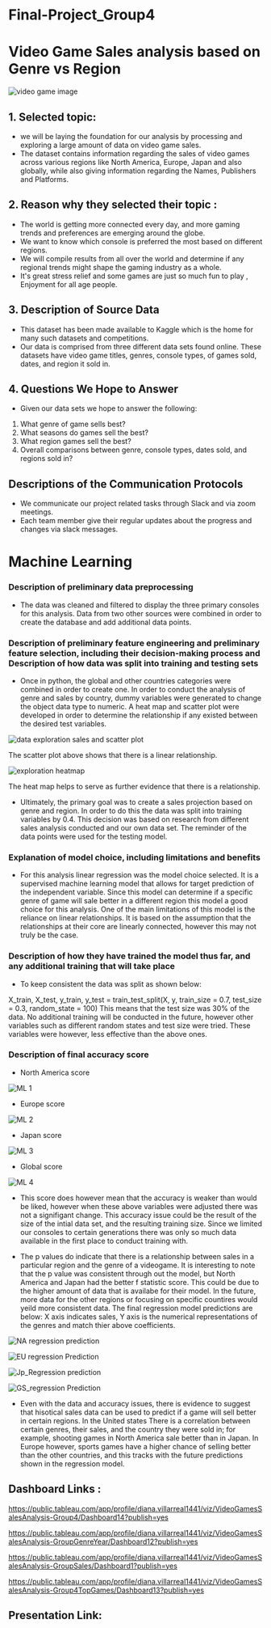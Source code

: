 
# Final-Project_Group4

# Video Game Sales analysis based on Genre vs Region

![video game image](https://user-images.githubusercontent.com/96400887/189534618-4388068a-6e40-4902-b8b0-2374a65f5dd2.jpg)


 ## 1. Selected topic:

 
- we will be laying the foundation for our analysis by processing and exploring a large amount of data on video game sales.
- The dataset contains information regarding the sales of video games across various regions like North America, Europe, Japan and also globally, while also giving information regarding the Names, Publishers and Platforms. 


## 2. Reason why they selected their topic :

- The world is getting more connected every day, and more gaming trends and preferences are emerging around the globe. 
- We want to know which console is preferred the most based on different regions. 
- We will compile results from all over the world and determine if any regional trends might shape the gaming industry as a whole.
- It's great stress relief and some games are just so much fun to play , Enjoyment for all age people.

 ## 3. Description of Source Data
 
 - This dataset has been made available to Kaggle which is the home for many such datasets and competitions.
 - Our data is comprised from three different data sets found online. These datasets have video game titles, genres, console types, of games sold, dates, and region it   sold in.

## 4. Questions We Hope to Answer
- Given our data sets we hope to answer the following:

 1. What genre of game sells best?
 2. What seasons do games sell the best?
 3. What region games sell the best?
 4. Overall comparisons between genre, console types, dates sold, and regions sold in?

## Descriptions of the Communication Protocols

- We communicate our project related tasks through Slack and via zoom meetings.
- Each team member give their regular updates about the progress and changes via slack messages.

# Machine Learning

### Description of preliminary data preprocessing

- The data was cleaned and filtered to display the three primary consoles for this analysis. 
Data from two other sources were combined in order to create the database and add additional data points. 

### Description of preliminary feature engineering and preliminary feature selection, including their decision-making process and Description of how data was split into training and testing sets

- Once in python, the global and other countries categories were combined in order to create one. In order to 
conduct the analysis of genre and sales by country, dummy variables were generated to change the 
object data type to numeric. A heat map and scatter plot were developed in order to determine the relationship if any 
existed between the desired test variables. 

![data exploration sales and scatter plot](https://user-images.githubusercontent.com/103790879/191971560-293900ce-b05a-4073-afa0-00153c326f0f.png)

The scatter plot above shows that there is a linear relationship.

![exploration heatmap](https://user-images.githubusercontent.com/103790879/191971596-0b8abd50-f4c5-436b-ac25-cda98cf8d3ed.png)

The heat map helps to serve as further evidence that there is a relationship.

- Ultimately, the primary goal was to create a sales projection based on genre and region. In order to do this
the data was split into training variables by 0.4. This decision was based on research from different 
sales analysis conducted and our own data set. The reminder of the data points were used for the testing model.


### Explanation of model choice, including limitations and benefits

- For this analysis linear regression was the model choice selected. It is a supervised machine learning model that allows for target prediction of the independent variable. Since this model can determine if a specific genre of game will sale better in a different region this model a good choice for this analysis. One of the 
main limitations of this model is the reliance on linear relationships. It is based on the assumption that the relationships at their core are linearly connected, however this may not truly be the case.

### Description of how they have trained the model thus far, and any additional training that will take place

- To keep consistent the data was split as shown below:
 
X_train, X_test, y_train, y_test = train_test_split(X, y, train_size = 0.7, test_size = 0.3, random_state = 100)
This means that the test size was 30% of the data. No additional training will be conducted in the future, however other variables such as different random states and test size were tried. These variables were however, less effective than the above ones. 

### Description of final accuracy score

- North America score
                          
![ML 1](https://user-images.githubusercontent.com/96400887/193138950-c6577495-4e8d-40c7-91b3-92d9690c3924.png)

- Europe score

![ML 2](https://user-images.githubusercontent.com/96400887/193140157-37aedafc-9ddc-4bed-b73b-7f190d54633b.png)

- Japan score

![ML 3](https://user-images.githubusercontent.com/96400887/193140176-8c9f6eb7-7d57-460f-944b-244b2f7f75ef.png)

- Global score

![ML 4](https://user-images.githubusercontent.com/96400887/193140191-872d7134-0c87-493c-87d9-8a75dfba4182.png)



- This score does however mean that the accuracy is weaker than would be liked, however when these above variables were adjusted there was not a signifigant change. This accuracy issue could be the result of the size of the intial data set, and the resulting training size. Since we limited our consoles to certain generations there was only so much data available in the first place to conduct training with.  

- The p values do indicate that there is a relationship between sales in a particular region and the genre of a videogame. It is interesting to note that the p value was consistent through out the model, but North America and Japan had the better f statistic score. This could be due to the higher amount of data that is availabe for their model. In the future, more data for the other regions or focusing on specific countires would yeild more consistent data. 
The final regression model predictions are below: X axis indicates sales, Y axis is the numerical representations of the genres and match thier above coefficients.  

![NA regression prediction](https://user-images.githubusercontent.com/103790879/191971978-71e88fab-123e-4f99-9dcc-bf0918586d25.png)

![EU regression Prediction](https://user-images.githubusercontent.com/103790879/191971986-ed0906a5-3148-4c5e-9876-a4253aca6d87.png)

![Jp_Regression prediction](https://user-images.githubusercontent.com/103790879/191971996-871202a3-eaca-4b1c-8f39-05258d246252.png)

![GS_regression Prediction](https://user-images.githubusercontent.com/103790879/191972010-244f7722-2b9b-4039-b991-3b8e3ce5f12a.png)

 - Even with the data and accuracy issues, there is evidence to suggest that hisotical sales data can be used to predict if a game will sell better in certain regions. In the United states There is a correlation between certain genres, their sales, and the country they were sold in; for example, shooting games in North America sale better than in Japan. In Europe however, sports games have a higher chance of selling better than the other countries, and this tracks with the future predictions shown in the regression model. 

## Dashboard Links :

https://public.tableau.com/app/profile/diana.villarreal1441/viz/VideoGamesSalesAnalysis-Group4/Dashboard14?publish=yes

https://public.tableau.com/app/profile/diana.villarreal1441/viz/VideoGamesSalesAnalysis-GroupGenreYear/Dashboard12?publish=yes

https://public.tableau.com/app/profile/diana.villarreal1441/viz/VideoGamesSalesAnalysis-GroupSales/Dashboard1?publish=yes

https://public.tableau.com/app/profile/diana.villarreal1441/viz/VideoGamesSalesAnalysis-Group4TopGames/Dashboard13?publish=yes


## Presentation Link:











